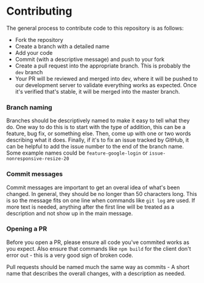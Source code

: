 # Contributing

The general process to contribute code to this repository is as follows: 
- Fork the repository
- Create a branch with a detailed name
- Add your code
- Commit (with a descriptive message) and push to your fork
- Create a pull request into the appropriate branch. This is probably the `dev` branch
- Your PR will be reviewed and merged into dev, where it will be pushed to our development server to validate everything works as expected. Once it's verified that's stable, it will be merged into the master branch.

### Branch naming

Branches should be descriptively named to make it easy to tell what they do. One way to do this is to start with the type of addition, this can be a feature, bug fix, or something else. Then, come up with one or two words describing what it does. Finally, if it's to fix an issue tracked by GitHub, it can be helpful to add the issue number to the end of the branch name. Some example names could be `feature-google-login` or `issue-nonresponsive-resize-20`

### Commit messages

Commit messages are important to get an overal idea of what's been changed. In general, they should be no longer than 50 characters long. This is so the message fits on one line when commands like `git log` are used. If more text is needed, anything after the first line will be treated as a description and not show up in the main message.

### Opening a PR

Before you open a PR, please ensure all code you've commited works as you expect. Also ensure that commands like `npm build` for the client don't error out - this is a very good sign of broken code.

Pull requests should be named much the same way as commits - A short name that describes the overall changes, with a description as needed.